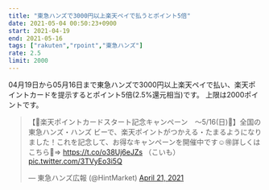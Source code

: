 ```yaml
---
title: "東急ハンズで3000円以上楽天ペイで払うとポイント5倍"
date: 2021-05-04 00:50:23+0900
start: 2021-04-19
end: 2021-05-16
tags: ["rakuten","rpoint","東急ハンズ"]
rate: 2.5
limit: 2000
---
```


04月19日から05月16日まで東急ハンズで3000円以上楽天ペイで払い、楽天ポイントカードを提示するとポイント5倍(2.5%還元相当)です。
上限は2000ポイントです。

<blockquote class="twitter-tweet"><p lang="ja" dir="ltr">【🎊楽天ポイントカードスタート記念キャンペーン　～5/16(日)🎊】全国の東急ハンズ・ハンズ ビーで、楽天ポイントがつかえる・たまるようになりました！これを記念して、お得なキャンペーンを開催中です☺️🉐詳しくはこちら🔎⇒ <a href="https://t.co/o38Uj6eJZs">https://t.co/o38Uj6eJZs</a> （こいも） <a href="https://t.co/3TVyEo3i5Q">pic.twitter.com/3TVyEo3i5Q</a></p>&mdash; 東急ハンズ広報 (@HintMarket) <a href="https://twitter.com/HintMarket/status/1384785224458915843?ref_src=twsrc%5Etfw">April 21, 2021</a></blockquote> <script async src="https://platform.twitter.com/widgets.js" charset="utf-8"></script>
